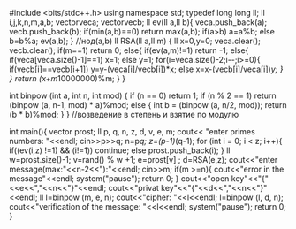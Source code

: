 #include <bits/stdc++.h>
using namespace std;
typedef long long ll;
ll i,j,k,n,m,a,b;
vector<ll>veca;
vector<ll>vecb;
ll ev(ll a,ll b){
    veca.push_back(a);
    vecb.push_back(b);
    if(min(a,b)==0)
        return max(a,b);
    if(a>b)
        a=a%b;
    else
        b=b%a;
    ev(a,b);
}
//нод(a,b)
ll RSA(ll a,ll m)
{
    ll x=0,y=0;
    veca.clear();
    vecb.clear();
    if(m==1)
        return 0;
    else{
            if(ev(a,m)!=1)
                return -1;
            else{
                    if(veca[veca.size()-1]==1)
                        x=1;
                    else
                        y=1;
                    for(i=veca.size()-2;i--;i>=0){
                            if(vecb[i]==vecb[i+1])
                                y=y-(veca[i]/vecb[i])*x;
                            else
                                x=x-(vecb[i]/veca[i])*y;
                    }
            }
   return (x+m*10000000)%m;
    }
}



int binpow (int a, int n, int mod) {
	if (n == 0)
		return 1;
	if (n % 2 == 1)
		return (binpow (a, n-1, mod) * a)%mod;
	else {
		int b = (binpow (a, n/2, mod));
		return (b * b)%mod;
	}
}
//возведение в степень и взятие по модулю


int main(){
   vector <ll> prost;
   ll p, q, n, z, d, v, e, m;
       cout<< "enter primes numbers: "<<endl;
       cin>>p>>q;
n=p*q;
z=(p-1)*(q-1);
       for (int i = 0; i < z; i++){
            if((ev(i,z) !=1) && (i!=1))
                 continue;
            else
                 prost.push_back(i);
            }
   ll w=prost.size()-1;
v=rand() %  w +1;
e=prost[v]  ;
d=RSA(e,z);
       cout<<"enter message(max:"<<n-2<<"):"<<endl;
       cin>>m;
         if(m >=n){
                cout<<"error in the message"<<endl;
                system("pause");
                return 0;
         }
       cout<<"open key"<<"{"<<e<<","<<n<<"}"<<endl;
       cout<<"privat key"<<"{"<<d<<","<<n<<"}"<<endl;
ll l=binpow (m, e, n);
       cout<<"cipher: "<<l<<endl;
l=binpow (l, d, n);
       cout<<"verification of the message: "<<l<<endl;
       system("pause");
   return 0;
}
